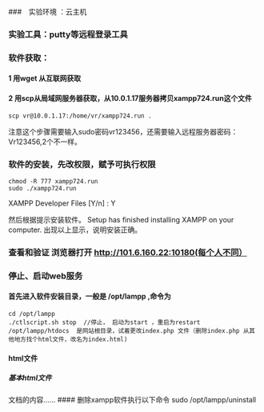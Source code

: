 ###　实验环境 ：云主机
### 实验工具：putty等远程登录工具
### 软件获取：
#### 1 用wget 从互联网获取
#### 2 用scp从局域网服务器获取，从10.0.1.17服务器拷贝xampp724.run这个文件
    scp vr@10.0.1.17:/home/vr/xampp724.run .   
  注意这个步骤需要输入sudo密码vr123456，还需要输入远程服务器密码：Vr123456,2个不一样。
### 软件的安装，先改权限，赋予可执行权限
    chmod -R 777 xampp724.run   
    sudo ./xampp724.run   

XAMPP Developer Files [Y/n] : Y

然后根据提示安装软件。
Setup has finished installing XAMPP on your computer.
出现以上显示，说明安装正确。
### 查看和验证    浏览器打开 http://101.6.160.22:10180(每个人不同） 
### 停止、启动web服务
#### 首先进入软件安装目录，一般是 /opt/lampp ,命令为
    cd /opt/lampp
    ./ctlscript.sh stop  //停止， 启动为start ，重启为restart 
    /opt/lampp/htdocs  是网站根目录，试着更改index.php 文件（删除index.php 从其他地方找个html文件，改名为index.html)
#### html文件
##### 基本html文件
  <!DOCTYPE html>
  <html>
  <head>
  <title>文档的标题</title>
  </head>

  <body>
  文档的内容......
  </body>

   </html>
#### 删除xampp软件执行以下命令
    sudo /opt/lampp/uninstall

